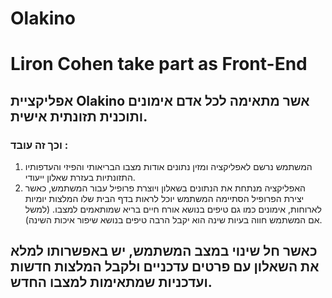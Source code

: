 # Olakino

# Liron Cohen take part as Front-End
## אפליקציית Olakino  אשר מתאימה לכל אדם אימונים ותוכנית תזונתית אישית.

### וכך זה עובד : 

1.	המשתמש נרשם לאפליקציה ומזין נתונים אודות מצבו הבריאותי והפיזי והעדפותיו התזונתיות בעזרת שאלון ייעודי.
2.	האפליקציה מנתחת את הנתונים בשאלון ויוצרת פרופיל עבור המשתמש, כאשר יצירת הפרופיל הסתיימה המשתמש יוכל לראות בדף הבית שלו המלצות יומיות לארוחות, אימונים כמו גם טיפים בנושא אורח חיים בריא שמותאמים למצבו.
(למשל אם המשתמש חווה בעיות שינה הוא יקבל הרבה טיפים בנושא שיפור איכות השינה).

## כאשר חל שינוי במצב המשתמש, יש באפשרותו למלא את השאלון עם פרטים עדכניים ולקבל המלצות חדשות ועדכניות שמתאימות למצבו החדש.

